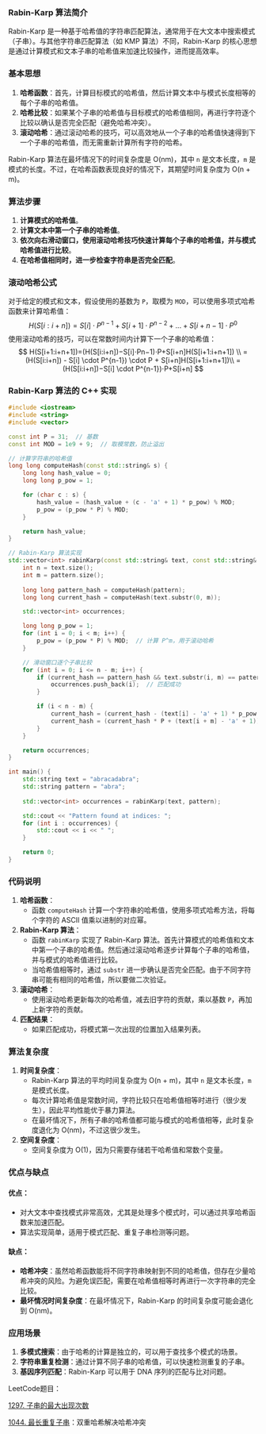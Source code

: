 ### Rabin-Karp 算法简介

Rabin-Karp 是一种基于哈希值的字符串匹配算法，通常用于在大文本中搜索模式（子串）。与其他字符串匹配算法（如 KMP 算法）不同，Rabin-Karp 的核心思想是通过计算模式和文本子串的哈希值来加速比较操作，进而提高效率。

### 基本思想

1. **哈希函数**：首先，计算目标模式的哈希值，然后计算文本中与模式长度相等的每个子串的哈希值。
2. **哈希比较**：如果某个子串的哈希值与目标模式的哈希值相同，再进行字符逐个比较以确认是否完全匹配（避免哈希冲突）。
3. **滚动哈希**：通过滚动哈希的技巧，可以高效地从一个子串的哈希值快速得到下一个子串的哈希值，而无需重新计算所有字符的哈希。

Rabin-Karp 算法在最坏情况下的时间复杂度是 O(nm)，其中 `n` 是文本长度，`m` 是模式的长度。不过，在哈希函数表现良好的情况下，其期望时间复杂度为 O(n + m)。

### 算法步骤

1. **计算模式的哈希值**。
2. **计算文本中第一个子串的哈希值**。
3. **依次向右滑动窗口，使用滚动哈希技巧快速计算每个子串的哈希值，并与模式哈希值进行比较**。
4. **在哈希值相同时，进一步检查字符串是否完全匹配**。

### 滚动哈希公式

对于给定的模式和文本，假设使用的基数为 `P`，取模为 `MOD`，可以使用多项式哈希函数来计算哈希值：
$$
H(S[i:i+n]) = S[i] \cdot P^{n-1} + S[i+1] \cdot P^{n-2} + ... + S[i+n-1] \cdot P^0
$$
使用滚动哈希的技巧，可以在常数时间内计算下一个子串的哈希值：
$$
H(S[i+1:i+n+1])=(H(S[i:i+n])−S[i]⋅Pn−1)⋅P+S[i+n]H(S[i+1:i+n+1]) \\
= (H(S[i:i+n]) - S[i] \cdot P^{n-1}) \cdot P + S[i+n]H(S[i+1:i+n+1])\\
=(H(S[i:i+n])−S[i] \cdot P^{n-1})⋅P+S[i+n]
$$

### Rabin-Karp 算法的 C++ 实现

```cpp
#include <iostream>
#include <string>
#include <vector>

const int P = 31;  // 基数
const int MOD = 1e9 + 9;  // 取模常数，防止溢出

// 计算字符串的哈希值
long long computeHash(const std::string& s) {
    long long hash_value = 0;
    long long p_pow = 1;

    for (char c : s) {
        hash_value = (hash_value + (c - 'a' + 1) * p_pow) % MOD;
        p_pow = (p_pow * P) % MOD;
    }

    return hash_value;
}

// Rabin-Karp 算法实现
std::vector<int> rabinKarp(const std::string& text, const std::string& pattern) {
    int n = text.size();
    int m = pattern.size();
    
    long long pattern_hash = computeHash(pattern);
    long long current_hash = computeHash(text.substr(0, m));

    std::vector<int> occurrences;

    long long p_pow = 1;
    for (int i = 0; i < m; i++) {
        p_pow = (p_pow * P) % MOD;  // 计算 P^m，用于滚动哈希
    }

    // 滑动窗口逐个子串比较
    for (int i = 0; i <= n - m; i++) {
        if (current_hash == pattern_hash && text.substr(i, m) == pattern) {
            occurrences.push_back(i);  // 匹配成功
        }

        if (i < n - m) {
            current_hash = (current_hash - (text[i] - 'a' + 1) * p_pow % MOD + MOD) % MOD;  // 去掉前面字符
            current_hash = (current_hash * P + (text[i + m] - 'a' + 1)) % MOD;  // 加上新字符
        }
    }

    return occurrences;
}

int main() {
    std::string text = "abracadabra";
    std::string pattern = "abra";
    
    std::vector<int> occurrences = rabinKarp(text, pattern);

    std::cout << "Pattern found at indices: ";
    for (int i : occurrences) {
        std::cout << i << " ";
    }

    return 0;
}
```

### 代码说明

1. **哈希函数**：
   - 函数 `computeHash` 计算一个字符串的哈希值，使用多项式哈希方法，将每个字符的 ASCII 值乘以进制的对应幂。
2. **Rabin-Karp 算法**：
   - 函数 `rabinKarp` 实现了 Rabin-Karp 算法。首先计算模式的哈希值和文本中第一个子串的哈希值。然后通过滚动哈希逐步计算每个子串的哈希值，并与模式的哈希值进行比较。
   - 当哈希值相等时，通过 `substr` 进一步确认是否完全匹配。由于不同字符串可能有相同的哈希值，所以要做二次验证。
3. **滚动哈希**：
   - 使用滚动哈希更新每次的哈希值，减去旧字符的贡献，乘以基数 `P`，再加上新字符的贡献。
4. **匹配结果**：
   - 如果匹配成功，将模式第一次出现的位置加入结果列表。

### 算法复杂度

1. **时间复杂度**：
   - Rabin-Karp 算法的平均时间复杂度为 O(n + m)，其中 `n` 是文本长度，`m` 是模式长度。
   - 每次计算哈希值是常数时间，字符比较只在哈希值相等时进行（很少发生），因此平均性能优于暴力算法。
   - 在最坏情况下，所有子串的哈希值都可能与模式的哈希值相等，此时复杂度退化为 O(nm)，不过这很少发生。
2. **空间复杂度**：
   - 空间复杂度为 O(1)，因为只需要存储若干哈希值和常数个变量。

### 优点与缺点

#### 优点：

- 对大文本中查找模式非常高效，尤其是处理多个模式时，可以通过共享哈希函数来加速匹配。
- 算法实现简单，适用于模式匹配、重复子串检测等问题。

#### 缺点：

- **哈希冲突**：虽然哈希函数能将不同字符串映射到不同的哈希值，但存在少量哈希冲突的风险。为避免误匹配，需要在哈希值相等时再进行一次字符串的完全比较。
- **最坏情况时间复杂度**：在最坏情况下，Rabin-Karp 的时间复杂度可能会退化到 O(nm)。

### 应用场景

1. **多模式搜索**：由于哈希的计算是独立的，可以用于查找多个模式的场景。
2. **字符串重复检测**：通过计算不同子串的哈希值，可以快速检测重复的子串。
3. **基因序列匹配**：Rabin-Karp 可以用于 DNA 序列的匹配与比对问题。



LeetCode题目：

[1297. 子串的最大出现次数](https://leetcode.cn/problems/maximum-number-of-occurrences-of-a-substring/)

[1044. 最长重复子串](https://leetcode.cn/problems/longest-duplicate-substring/)：双重哈希解决哈希冲突

